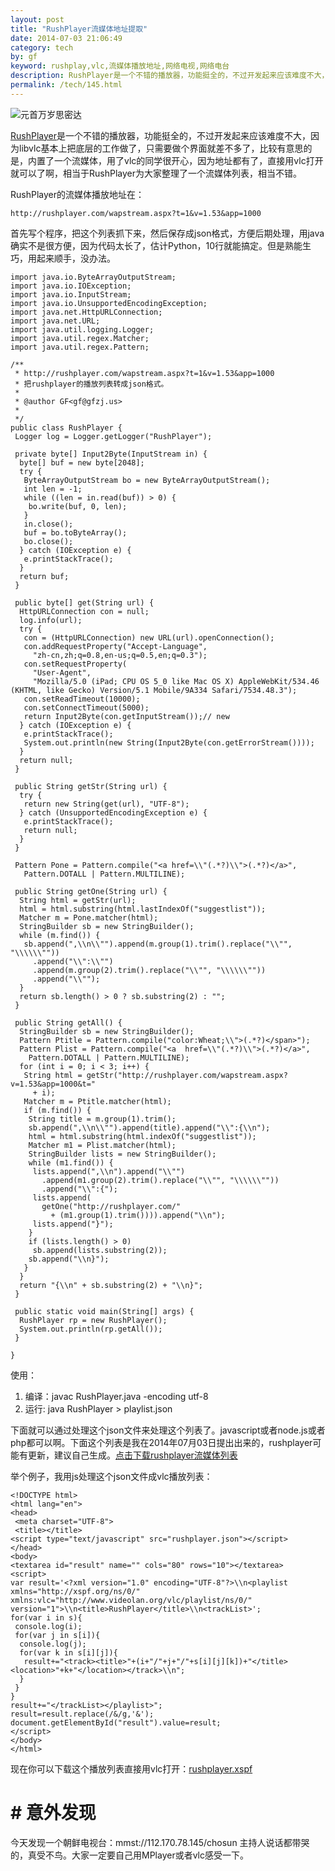 ```yaml
---
layout: post
title: "RushPlayer流媒体地址提取"
date: 2014-07-03 21:06:49
category: tech
by: gf
keyword: rushplay,vlc,流媒体播放地址,网络电视,网络电台
description: RushPlayer是一个不错的播放器，功能挺全的，不过开发起来应该难度不大，因为libvlc基本上把底层的工作做了，只需要做个界面就差不多了，比较有意思的是，内置了一个流媒体，用了vlc的同
permalink: /tech/145.html
---
```

![元首万岁思密达][c5006725817bce353f665bc70c5b4c59.jpg]

[RushPlayer][]是一个不错的播放器，功能挺全的，不过开发起来应该难度不大，因为libvlc基本上把底层的工作做了，只需要做个界面就差不多了，比较有意思的是，内置了一个流媒体，用了vlc的同学很开心，因为地址都有了，直接用vlc打开就可以了啊，相当于RushPlayer为大家整理了一个流媒体列表，相当不错。

RushPlayer的流媒体播放地址在：

    http://rushplayer.com/wapstream.aspx?t=1&v=1.53&app=1000

首先写个程序，把这个列表抓下来，然后保存成json格式，方便后期处理，用java确实不是很方便，因为代码太长了，估计Python，10行就能搞定。但是熟能生巧，用起来顺手，没办法。

    import java.io.ByteArrayOutputStream;
    import java.io.IOException;
    import java.io.InputStream;
    import java.io.UnsupportedEncodingException;
    import java.net.HttpURLConnection;
    import java.net.URL;
    import java.util.logging.Logger;
    import java.util.regex.Matcher;
    import java.util.regex.Pattern;
    
    /**
     * http://rushplayer.com/wapstream.aspx?t=1&v=1.53&app=1000
     * 把rushplayer的播放列表转成json格式。
     * 
     * @author GF<gf@gfzj.us>
     *
     */
    public class RushPlayer {
     Logger log = Logger.getLogger("RushPlayer");
    
     private byte[] Input2Byte(InputStream in) {
      byte[] buf = new byte[2048];
      try {
       ByteArrayOutputStream bo = new ByteArrayOutputStream();
       int len = -1;
       while ((len = in.read(buf)) > 0) {
        bo.write(buf, 0, len);
       }
       in.close();
       buf = bo.toByteArray();
       bo.close();
      } catch (IOException e) {
       e.printStackTrace();
      }
      return buf;
     }
    
     public byte[] get(String url) {
      HttpURLConnection con = null;
      log.info(url);
      try {
       con = (HttpURLConnection) new URL(url).openConnection();
       con.addRequestProperty("Accept-Language",
         "zh-cn,zh;q=0.8,en-us;q=0.5,en;q=0.3");
       con.setRequestProperty(
         "User-Agent",
         "Mozilla/5.0 (iPad; CPU OS 5_0 like Mac OS X) AppleWebKit/534.46 (KHTML, like Gecko) Version/5.1 Mobile/9A334 Safari/7534.48.3");
       con.setReadTimeout(10000);
       con.setConnectTimeout(5000);
       return Input2Byte(con.getInputStream());// new
      } catch (IOException e) {
       e.printStackTrace();
       System.out.println(new String(Input2Byte(con.getErrorStream())));
      }
      return null;
     }
    
     public String getStr(String url) {
      try {
       return new String(get(url), "UTF-8");
      } catch (UnsupportedEncodingException e) {
       e.printStackTrace();
       return null;
      }
     }
    
     Pattern Pone = Pattern.compile("<a href=\\"(.*?)\\">(.*?)</a>",
       Pattern.DOTALL | Pattern.MULTILINE);
    
     public String getOne(String url) {
      String html = getStr(url);
      html = html.substring(html.lastIndexOf("suggestlist"));
      Matcher m = Pone.matcher(html);
      StringBuilder sb = new StringBuilder();
      while (m.find()) {
       sb.append(",\\n\\"").append(m.group(1).trim().replace("\\"", "\\\\\\""))
         .append("\\":\\"")
         .append(m.group(2).trim().replace("\\"", "\\\\\\""))
         .append("\\"");
      }
      return sb.length() > 0 ? sb.substring(2) : "";
     }
    
     public String getAll() {
      StringBuilder sb = new StringBuilder();
      Pattern Ptitle = Pattern.compile("color:Wheat;\\">(.*?)</span>");
      Pattern Plist = Pattern.compile("<a  href=\\"(.*?)\\">(.*?)</a>",
        Pattern.DOTALL | Pattern.MULTILINE);
      for (int i = 0; i < 3; i++) {
       String html = getStr("http://rushplayer.com/wapstream.aspx?v=1.53&app=1000&t="
         + i);
       Matcher m = Ptitle.matcher(html);
       if (m.find()) {
        String title = m.group(1).trim();
        sb.append(",\\n\\"").append(title).append("\\":{\\n");
        html = html.substring(html.indexOf("suggestlist"));
        Matcher m1 = Plist.matcher(html);
        StringBuilder lists = new StringBuilder();
        while (m1.find()) {
         lists.append(",\\n").append("\\"")
           .append(m1.group(2).trim().replace("\\"", "\\\\\\""))
           .append("\\":{");
         lists.append(
           getOne("http://rushplayer.com/"
             + (m1.group(1).trim()))).append("\\n");
         lists.append("}");
        }
        if (lists.length() > 0)
         sb.append(lists.substring(2));
        sb.append("\\n}");
       }
      }
      return "{\\n" + sb.substring(2) + "\\n}";
     }
    
     public static void main(String[] args) {
      RushPlayer rp = new RushPlayer();
      System.out.println(rp.getAll());
     }
    
    }

使用：

1.  编译：javac RushPlayer.java -encoding utf-8
2.  运行: java RushPlayer > playlist.json

下面就可以通过处理这个json文件来处理这个列表了。javascript或者node.js或者php都可以啊。下面这个列表是我在2014年07月03日提出出来的，rushplayer可能有更新，建议自己生成。[点击下载rushplayer流媒体列表][rushplayer]

举个例子，我用js处理这个json文件成vlc播放列表：

    <!DOCTYPE html>
    <html lang="en">
    <head>
     <meta charset="UTF-8">
     <title></title>
    <script type="text/javascript" src="rushplayer.json"></script>
    </head>
    <body>
    <textarea id="result" name="" cols="80" rows="10"></textarea>
    <script>
    var result='<?xml version="1.0" encoding="UTF-8"?>\\n<playlist xmlns="http://xspf.org/ns/0/" xmlns:vlc="http://www.videolan.org/vlc/playlist/ns/0/" version="1">\\n<title>RushPlayer</title>\\n<trackList>';
    for(var i in s){
     console.log(i);
     for(var j in s[i]){
      console.log(j);
      for(var k in s[i][j]){
       result+="<track><title>"+(i+"/"+j+"/"+s[i][j][k])+"</title><location>"+k+"</location></track>\\n";
      }
     }
    }
    result+="</trackList></playlist>";
    result=result.replace(/&/g,'&');
    document.getElementById("result").value=result;
    </script> 
    </body>
    </html>

现在你可以下载这个播放列表直接用vlc打开：[rushplayer.xspf][]

# # 意外发现 ##

今天发现一个朝鲜电视台：mmst://112.170.78.145/chosun 主持人说话都带哭的，真受不鸟。大家一定要自己用MPlayer或者vlc感受一下。


[c5006725817bce353f665bc70c5b4c59.jpg]: http://www.gfzj.us/gfzjus_blog/tech/2014-10-22/c5006725817bce353f665bc70c5b4c59.jpg
[RushPlayer]: http://itunes.apple.com/cn/app/rushplayer/id452990487?mt=8
[rushplayer]: http://www.gfzj.us/wp-content/uploads/2014/07/rushplayer.json_.7z
[rushplayer.xspf]: http://www.gfzj.us/wp-content/uploads/2014/07/rushplayer.xspf_.7z
